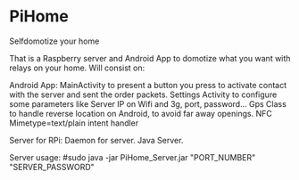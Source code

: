 PiHome
======

Selfdomotize your home

That is a Raspberry server and Android App to domotize what you want with relays on your home.
Will consist on:

Android App:
MainActivity to present a button you press to activate contact with the server and sent the order packets.
Settings Activity to configure some parameters like Server IP on Wifi and 3g, port, password...
Gps Class to handle reverse location on Android, to avoid far away openings.
NFC Mimetype=text/plain intent handler

Server for RPi:
Daemon for server.
Java Server.

Server usage:
   #sudo java -jar PiHome_Server.jar "PORT_NUMBER" "SERVER_PASSWORD"
